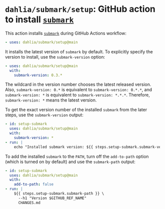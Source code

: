 `dahlia/submark/setup`: GitHub action to install [`submark`]
============================================================

This action installs [`submark`] during GitHub Actions workflow:

~~~ yaml
- uses: dahlia/submark/setup@main
~~~

It installs the latest version of `submark`  by default.  To explicitly specify
the version to install, use the `submark-version` option:

~~~ yaml
- uses: dahlia/submark/setup@main
  with:
    submark-version: 0.3.*
~~~

The wildcard in the version number chooses the latest released version.  Also,
`submark-version: 0.*` is equivalent to `submark-version: 0.*.*`,
and `submark-version: *` is equivalent to `submark-version: *.*.*`.  Therefore,
`submark-version: *` means the latest version.

To get the exact version number of the installed `submark` from the later steps,
use the `submark-version` output:

~~~ yaml
- id: setup-submark
  uses: dahlia/submark/setup@main
  with:
    submark-version: *
- run: |
    echo "Installed submark version: ${{ steps.setup-submark.submark-version }}"
~~~

To add the installed `submark` to the `PATH`, turn off the `add-to-path` option
(which is turned on by default) and use the `submark-path` output:

~~~ yaml
- id: setup-submark
  uses: dahlia/submark/setup@main
  with:
    add-to-path: false
- run: |
    ${{ steps.setup-submark.submark-path }} \
      --h1 "Version $GITHUB_REF_NAME"
      CHANGES.md
~~~

[`submark`]: ..
